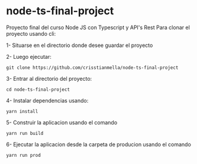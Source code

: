 # node-ts-final-project
Proyecto final del curso Node JS con Typescript y API's Rest
Para clonar el proyecto usando cli:

1- Situarse en el directorio donde desee guardar el proyecto

2- Luego ejecutar:
```
git clone https://github.com/crisstianmella/node-ts-final-project
```
3- Entrar al directorio del proyecto: 
```
cd node-ts-final-project
```
4- Instalar dependencias usando:  
```
yarn install
```
5- Construir la aplicacion usando el comando 
```
yarn run build
```
6- Ejecutar la aplicacion desde la carpeta de producion usando el comando 
```
yarn run prod
```
